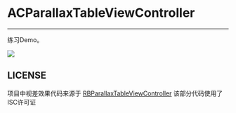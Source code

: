 # ACParallaxTableViewController
--------------------

练习Demo。

<img src="https://github.com/albertgh/ACParallaxTableViewController/raw/master/screenshot.gif"/>


## LICENSE

项目中视差效果代码来源于 [RBParallaxTableViewController](https://github.com/Rheeseyb/RBParallaxTableViewController)  该部分代码使用了ISC许可证

